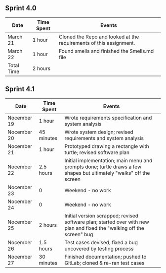 ## Sprint 4.0

| Date       | Time Spent | Events
|------------|------------|--------------------
| March 21   | 1 hour     | Cloned the Repo and looked at the requirements of this assignment.
| March 22   | 1 hour     | Found smells and finished the Smells.md file
| Total Time | 2 hours    |


## Sprint 4.1

| Date        | Time Spent | Events
|-------------|------------|--------------------
| Nocember 19 | 1 hour     | Wrote requirements specification and system analysis
| Nocember 20 | 45 minutes | Wrote system design; revised requirements and system analysis
| Nocember 21 | 1 hour     | Prototyped drawing a rectangle with turtle; revised software plan
| Nocember 22 | 2.5 hours  | Initial implementation; main menu and prompts done; turtle draws a few shapes but ultimately "walks" off the screen
| Nocember 23 | 0          | Weekend - no work
| Nocember 24 | 0          | Weekend - no work
| Nocember 25 | 2 hours    | Initial version scrapped; revised software plan; started over with new plan and fixed the "walking off the screen" bug
| Nocember 26 | 1.5 hours  | Test cases devised; fixed a bug uncovered by testing process
| Nocember 27 | 30 minutes | Finished documentation; pushed to GitLab; cloned & re-ran test cases

